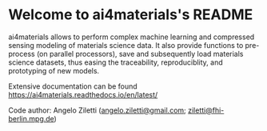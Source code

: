 Welcome to ai4materials's README
========================================


ai4materials allows to perform complex machine learning and compressed sensing modeling of materials science data. It also
provide functions to pre-process (on parallel processors), save and subsequently load materials science datasets,
thus easing the traceability, reproduciblity, and prototyping of new models.

Extensive documentation can be found https://ai4materials.readthedocs.io/en/latest/

Code author: Angelo Ziletti (angelo.ziletti@gmail.com; ziletti@fhi-berlin.mpg.de)

